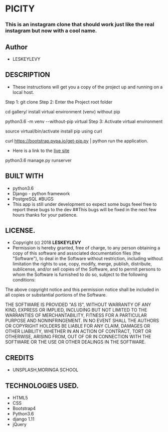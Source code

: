 # PICITY
### This is an instagram clone  that should work just like the real instagram but now with a cool name.
## Author
* LESKEYLEVY
## DESCRIPTION
* These instructions will get you a copy of the project up and running on a local host.

Step 1: git clone Step 2: Enter the Project root folder

cd gallery/ install virtual environment (venv) without pip

python3.6 -m venv --without-pip virtual Step 3: Activate virtual environment

source virtual/bin/activate install pip using curl

curl https://bootstrap.pypa.io/get-pip.py | python run the application.
* Here is a link to the [live site](https://picity.herokuapp.com/)

python3.6 manage.py runserver
## BUILT WITH
* python3.6
* Django - python framework
* PostgreSQL
#BUGS
* This app is still under development so expect some bugs feeel free to report these bugs to the dev
##This bugs will be fixed in the next few hours thanks for your patience.
## LICENSE.
* Copyright (c) 2018 **LESKEYLEVY**
* Permission is hereby granted, free of charge, to any person obtaining a copy of this software and associated documentation files (the "Software"), to deal in the Software without restriction, including without limitation the rights to use, copy, modify, merge, publish, distribute, sublicense, and/or sell copies of the Software, and to permit persons to whom the Software is furnished to do so, subject to the following conditions:

The above copyright notice and this permission notice shall be included in all copies or substantial portions of the Software.

THE SOFTWARE IS PROVIDED "AS IS", WITHOUT WARRANTY OF ANY KIND, EXPRESS OR IMPLIED, INCLUDING BUT NOT LIMITED TO THE WARRANTIES OF MERCHANTABILITY, FITNESS FOR A PARTICULAR PURPOSE AND NONINFRINGEMENT. IN NO EVENT SHALL THE AUTHORS OR COPYRIGHT HOLDERS BE LIABLE FOR ANY CLAIM, DAMAGES OR OTHER LIABILITY, WHETHER IN AN ACTION OF CONTRACT, TORT OR OTHERWISE, ARISING FROM, OUT OF OR IN CONNECTION WITH THE SOFTWARE OR THE USE OR OTHER DEALINGS IN THE SOFTWARE.

## CREDITS 
* UNSPLASH,MORINGA SCHOOL
## TECHNOLOGIES USED.
* HTML5
* CSS
* Bootstrap4
* Python3.6
* django 1.11
* jQuery